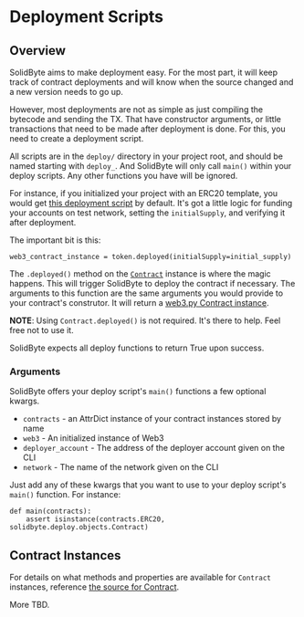 # Deployment Scripts

## Overview

SolidByte aims to make deployment easy.  For the most part, it will keep track
of contract deployments and will know when the source changed and a new version
needs to go up.

However, most deployments are not as simple as just compiling the bytecode and
sending the TX.  That have constructor arguments, or little transactions that
need to be made after deployment is done.  For this, you need to create a 
deployment script.

All scripts are in the `deploy/` directory in your project root, and should be
named starting with `deploy_`.  And SolidByte will only call `main()` within
your deploy scripts.  Any other functions you have will be ignored.

For instance, if you initialized your project with an ERC20 template, you would
get [this deployment script](https://github.com/mikeshultz/solidbyte/blob/master/solidbyte/templates/templates/erc20/deploy/deploy_main.py)
by default.  It's got a little logic for funding your accounts on test network, 
setting the `initialSupply`, and verifying it after deployment.

The important bit is this:

    web3_contract_instance = token.deployed(initialSupply=initial_supply)

The `.deployed()` method on the [`Contract`](https://github.com/mikeshultz/solidbyte/blob/master/solidbyte/deploy/objects.py#L21)
instance is where the magic happens.  This will trigger SolidByte to deploy the
contract if necessary.  The arguments to this function are the same arguments
you would provide to your contract's construtor.  It will return a
[web3.py Contract instance](https://web3py.readthedocs.io/en/stable/contracts.html#web3.contract.Contract).

**NOTE**: Using `Contract.deployed()` is not required.  It's there to help.
Feel free not to use it.

SolidByte expects all deploy functions to return True upon success.

### Arguments

SolidByte offers your deploy script's `main()` functions a few optional kwargs.

 - `contracts` - an AttrDict instance of your contract instances stored by name
 - `web3` - An initialized instance of Web3
 - `deployer_account` - The address of the deployer account given on the CLI
 - `network` - The name of the network given on the CLI

Just add any of these kwargs that you want to use to your deploy script's
`main()` function.  For instance: 

    def main(contracts):
        assert isinstance(contracts.ERC20, solidbyte.deploy.objects.Contract)

## Contract Instances

For details on what methods and properties are available for `Contract` instances,
reference [the source for Contract](https://github.com/mikeshultz/solidbyte/blob/master/solidbyte/deploy/objects.py#L21).

More TBD.
